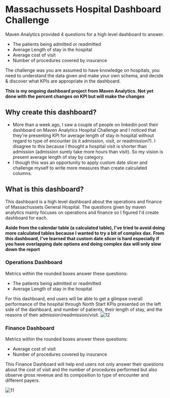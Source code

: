 # Massachussets Hospital Dashboard Challenge
Maven Analytics provided 4 questions for a high level dashboard to answer. 
- The patients being admitted or readmitted
- Average Length of stay in the hospital
- Average cost of visit  
- Number of procedures covered by insurance

The challenge was you are assumed to have knowledge on hospitals, you need to understand the data given and make your own schema, and decide & discover what KPIs are appropriate in the dashboard.

**This is my ongoing dashboard project from Maven Analytics. Not yet done with the percent changes on KPI but will make the changes**

## Why create this dashboard?
- More than a week ago, I saw a couple of people on linkedin post their dashboard on Maven Analytics Hospital Challenge and I noticed that they're presenting KPI for average length of stay in hospital without regard to type of encounter (is it admission, visit, or readmission?). I disagree to this because I thought a hospital visit is shorter than admission (admission surely take more hours than visit). So my vision is present average length of stay by category.
- I though this was an opportunity to apply custom date slicer and challenge myself to write more measures than create calculated columns. 

## What is this dashboard?
This dashboard is a high level dashboard about the operations and finance of Massachussets General Hospital. The questions given by maven analytics mainly focuses on operations and finance so I figured I'd create dashboard for each.

**Aside from the calendar table (a calculated table), I've tried to avoid doing more calculated tables because I wanted to try a bit of complex dax. From this dashboard, I've learned that custom date slicer is hard especially if you have overlapping date options and doing complex dax will only slow down the report**

### Operations Dashboard
Metrics within the rounded boxes answer these questions: 
- The patients being admitted or readmitted
- Average Length of stay in the hospital

For this dashboard, end users will be able to get a glimpse overall performance of the hospital through North Start KPIs presented on the left side of the dashboard, and number of patients, their length of stay, and the reasons of their admission/readmission/visit. 
![12](https://github.com/user-attachments/assets/5baa7198-7919-4978-b39f-a2bdace6a814)

### Finance Dashboard
Metrics within the rounded boxes answer these questions: 
- Average cost of visit  
- Number of procedures covered by insurance

This Finance Dashboard will help end users not only answer their questions about the cost of visit and the number of procedures performed but also observe gross revenue and its composition to type of encounter and different payers.

![11](https://github.com/user-attachments/assets/f5c70c53-0640-457d-95d6-818767bac073)
